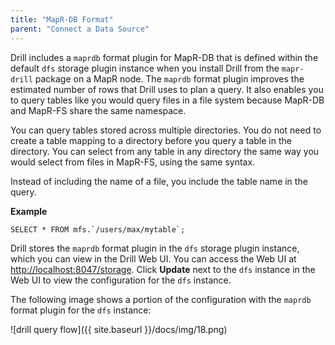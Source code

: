 ```yaml
---
title: "MapR-DB Format"
parent: "Connect a Data Source"
---
```

Drill includes a `maprdb` format plugin for MapR-DB that is defined within the
default `dfs` storage plugin instance when you install Drill from the `mapr-drill` package on a MapR node. The `maprdb` format plugin improves the
estimated number of rows that Drill uses to plan a query. It also enables you
to query tables like you would query files in a file system because MapR-DB
and MapR-FS share the same namespace.

You can query tables stored across multiple directories. You do not need to
create a table mapping to a directory before you query a table in the
directory. You can select from any table in any directory the same way you
would select from files in MapR-FS, using the same syntax.

Instead of including the name of a file, you include the table name in the
query.

**Example**

    SELECT * FROM mfs.`/users/max/mytable`;

Drill stores the `maprdb` format plugin in the `dfs` storage plugin instance,
which you can view in the Drill Web UI. You can access the Web UI at
[http://localhost:8047/storage](http://localhost:8047/storage). Click **Update** next to the `dfs` instance
in the Web UI to view the configuration for the `dfs` instance.

The following image shows a portion of the configuration with the `maprdb`
format plugin for the `dfs` instance:

![drill query flow]({{ site.baseurl }}/docs/img/18.png)

